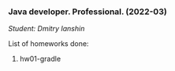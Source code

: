 ### Java developer. Professional. (2022-03)

*Student: Dmitry Ianshin*

List of homeworks done:
1. hw01-gradle